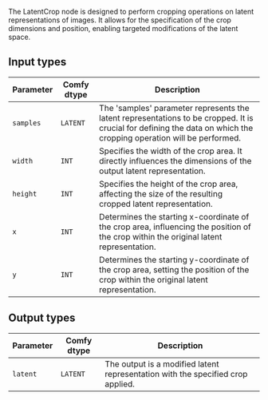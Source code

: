 
The LatentCrop node is designed to perform cropping operations on latent representations of images. It allows for the specification of the crop dimensions and position, enabling targeted modifications of the latent space.
## Input types

| Parameter | Comfy dtype | Description |
|-----------|-------------|-------------|
| `samples` | `LATENT`    | The 'samples' parameter represents the latent representations to be cropped. It is crucial for defining the data on which the cropping operation will be performed. |
| `width`   | `INT`       | Specifies the width of the crop area. It directly influences the dimensions of the output latent representation. |
| `height`  | `INT`       | Specifies the height of the crop area, affecting the size of the resulting cropped latent representation. |
| `x`       | `INT`       | Determines the starting x-coordinate of the crop area, influencing the position of the crop within the original latent representation. |
| `y`       | `INT`       | Determines the starting y-coordinate of the crop area, setting the position of the crop within the original latent representation. |

## Output types

| Parameter | Comfy dtype | Description |
|-----------|-------------|-------------|
| `latent`  | `LATENT`    | The output is a modified latent representation with the specified crop applied. |